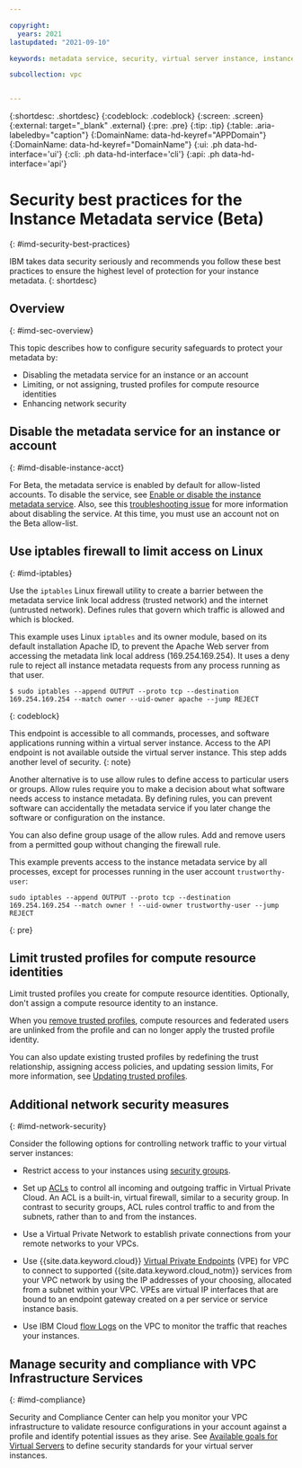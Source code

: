 ```yaml
---

copyright:
  years: 2021
lastupdated: "2021-09-10"

keywords: metadata service, security, virtual server instance, instance

subcollection: vpc


---
```


{:shortdesc: .shortdesc}
{:codeblock: .codeblock}
{:screen: .screen}
{:external: target="_blank" .external}
{:pre: .pre}
{:tip: .tip}
{:table: .aria-labeledby="caption"}
{:DomainName: data-hd-keyref="APPDomain"}
{:DomainName: data-hd-keyref="DomainName"}
{:ui: .ph data-hd-interface='ui'}
{:cli: .ph data-hd-interface='cli'}
{:api: .ph data-hd-interface='api'}

# Security best practices for the Instance Metadata service (Beta)
{: #imd-security-best-practices}

IBM takes data security seriously and recommends you follow these best practices to ensure the highest level of protection for your instance metadata.
{: shortdesc}

## Overview
{: #imd-sec-overview}

This topic describes how to configure security safeguards to protect your metadata by:

* Disabling the metadata service for an instance or an account
* Limiting, or not assigning, trusted profiles for compute resource identities
* Enhancing network security

## Disable the metadata service for an instance or account
{: #imd-disable-instance-acct}

For Beta, the metadata service is enabled by default for allow-listed accounts. To disable the service, see [Enable or disable the instance metadata service](/docs/vpc?topic=vpc-imd-configure-service). Also, see this [troubleshooting issue](/docs/vpc?topic=vpc-imd-troubleshoot#imd-ts-1) for more information about disabling the service. At this time, you must use an account not on the Beta allow-list.

## Use iptables firewall to limit access on Linux
{: #imd-iptables}

Use the `iptables` Linux firewall utility to create a barrier between the metadata service link local address (trusted network) and the internet (untrusted network). Defines rules that govern which traffic is allowed and which is blocked.

This example uses Linux `iptables` and its owner module, based on its default installation Apache ID, to prevent the Apache Web server from accessing the metadata link local address (169.254.169.254). It uses a deny rule to reject all instance metadata requests from any process running as that user.

```
$ sudo iptables --append OUTPUT --proto tcp --destination 169.254.169.254 --match owner --uid-owner apache --jump REJECT
```
{: codeblock}

 This endpoint is accessible to all commands, processes, and software applications running within a virtual server instance. Access to the API endpoint is not available outside the virtual server instance. This step adds another level of security.
 {: note}

Another alternative is to use allow rules to define access to particular users or groups. Allow rules require you to make a decision about what software needs access to instance metadata. By defining rules, you can prevent software can accidentally the metadata service if you later change the software or configuration on the instance. 

You can also define group usage of the allow rules. Add and remove users from a permitted goup without changing the firewall rule. 

This example prevents access to the instance metadata service by all processes, except for processes running in the user account `trustworthy-user`:

```
sudo iptables --append OUTPUT --proto tcp --destination 169.254.169.254 --match owner ! --uid-owner trustworthy-user --jump REJECT
```
{: pre}

## Limit trusted profiles for compute resource identities

Limit trusted profiles you create for compute resource identities. Optionally, don't assign a compute resource identity to an instance. 

When you [remove trusted profiles](/docs/account?topic=account-trusted-profile-remove), compute resources and federated users are unlinked from the profile and can no longer apply the trusted profile identity.

You can also update existing trusted profiles by redefining the trust relationship, assigning access policies, and updating session limits, For more information, see [Updating trusted profiles](/docs/account?topic=account-trusted-profile-update).

## Additional network security measures
{: #imd-network-security}

Consider the following options for controlling network traffic to your virtual server instances:

* Restrict access to your instances using [security groups](/docs/vpc?topic=vpc-configuring-the-security-group).

* Set up [ACLs](/docs/vpc?topic=vpc-using-acls) to control all incoming and outgoing traffic in Virtual Private Cloud. An ACL is a built-in, virtual firewall, similar to a security group. In contrast to security groups, ACL rules control traffic to and from the subnets, rather than to and from the instances.

* Use a Virtual Private Network to establish private connections from your remote networks to your VPCs.

* Use {{site.data.keyword.cloud}} [Virtual Private Endpoints](/docs/vpc?topic=vpc-about-vpe) (VPE) for VPC to connect to supported {{site.data.keyword.cloud_notm}} services from your VPC network by using the IP addresses of your choosing, allocated from a subnet within your VPC. VPEs are virtual IP interfaces that are bound to an endpoint gateway created on a per service or service instance basis.

* Use IBM Cloud [flow Logs](/docs/vpc?topic=vpc-flow-logs) on the VPC to monitor the traffic that reaches your instances.
 
## Manage security and compliance with VPC Infrastructure Services
{: #imd-compliance}

Security and Compliance Center can help you monitor your VPC infrastructure to validate resource configurations in your account against a profile and identify potential issues as they arise. See [Available goals for Virtual Servers](/docs/vpc?topic=vpc-manage-security-compliance#virtual-servers-available-goals) to define security standards for your virtual server instances.
